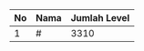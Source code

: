 | No | Nama            | Jumlah Level |
|----|-----------------|--------------|
| 1  | #    |    3310        |
